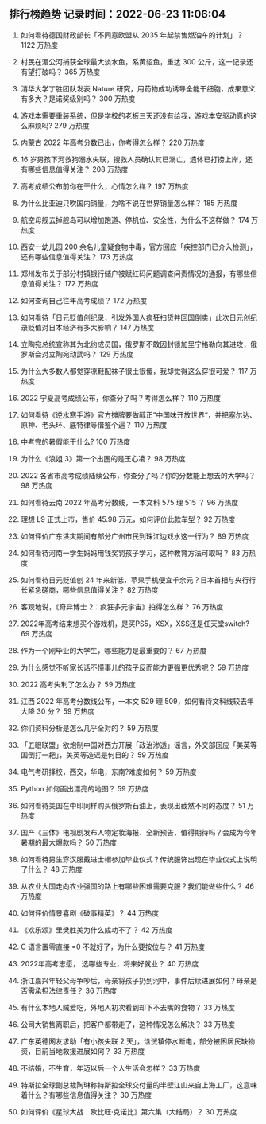 
## 排行榜趋势 记录时间：2022-06-23 11:06:04
  
  1. 如何看待德国财政部长「不同意欧盟从 2035 年起禁售燃油车的计划」？ 1122 万热度
    
  2. 村民在湄公河捕获全球最大淡水鱼，系黄貂鱼，重达 300 公斤，这一记录还有望打破吗？ 365 万热度
    
  3. 清华大学丁胜团队发表 Nature 研究，用药物成功诱导全能干细胞，成果意义有多大？是诺奖级别吗？ 300 万热度
    
  4. 游戏本需要重装系统，但是学校的老板三天还没有给我，游戏本安驱动真的这么麻烦吗? 279 万热度
    
  5. 内蒙古 2022 年高考分数已出，你考得怎么样？ 220 万热度
    
  6. 16 岁男孩下河救狗溺水失联，搜救人员确认其已溺亡，遗体已打捞上岸，还有哪些信息值得关注？ 208 万热度
    
  7. 高考成绩公布前你在干什么，心情怎么样？ 197 万热度
    
  8. 为什么比亚迪只吹国内销量，为啥不说在世界销量怎么样？ 185 万热度
    
  9. 航空母舰去掉舰岛可以增加跑道、停机位、安全性，为什么不这样做？ 174 万热度
    
  10. 西安一幼儿园 200 余名儿童疑食物中毒，官方回应「疾控部门已介入检测」，还有哪些信息值得关注？ 173 万热度
    
  11. 郑州发布关于部分村镇银行储户被赋红码问题调查问责情况的通报，有哪些信息值得关注？ 172 万热度
    
  12. 如何查询自己往年高考成绩？ 172 万热度
    
  13. 如何看待「日元贬值创纪录，引发外国人疯狂扫货并回国倒卖」此次日元创纪录贬值对日本经济有多大影响？ 147 万热度
    
  14. 立陶宛总统宣称其为北约成员国，俄罗斯不敢因封锁加里宁格勒向其进攻，俄罗斯会对立陶宛动武吗？ 129 万热度
    
  15. 为什么大多数人都觉穿凉鞋配袜子很土很傻，我却觉得这么穿很可爱？ 117 万热度
    
  16. 2022 宁夏高考成绩公布，你查分了吗？考得怎么样？ 110 万热度
    
  17. 如何看待《逆水寒手游》官方摊牌要做醇正“中国味开放世界“，并把塞尔达、原神、老头环、底特律等借鉴个遍？ 110 万热度
    
  18. 中考完的暑假能干什么? 100 万热度
    
  19. 为什么《浪姐 3》第一个出圈的是王心凌？ 98 万热度
    
  20. 2022 各省市高考成绩陆续公布，你查分了吗？你的分数能上想去的大学吗？ 98 万热度
    
  21. 如何看待云南 2022 年高考分数线，一本文科 575 理 515 ？ 96 万热度
    
  22. 理想 L9 正式上市，售价 45.98 万元，如何评价此款车型？ 92 万热度
    
  23. 如何评价广东洪灾期间有部分广州市民到珠江边戏水这一行为？ 89 万热度
    
  24. 如何看待河南一学生妈妈用钱奖罚孩子学习，这种教育方法可取吗？ 83 万热度
    
  25. 如何看待日元贬值创 24 年来新低，苹果手机便宜千余元？日本首相与央行行长紧急磋商，哪些信息值得关注？ 82 万热度
    
  26. 客观地说，《奇异博士 2：疯狂多元宇宙》拍得怎么样？ 76 万热度
    
  27. 2022年高考结束想买个游戏机，是买PS5，XSX，XSS还是任天堂switch? 69 万热度
    
  28. 作为一个刚毕业的大学生，哪些能力是最重要的？ 67 万热度
    
  29. 为什么感觉不听家长话不懂事儿的孩子反而能力更强更优秀呢？ 59 万热度
    
  30. 2022 高考失利了怎么办？ 59 万热度
    
  31. 江西 2022 年高考分数线公布，一本文 529  理 509，如何看待文科线较去年大降 30 分？ 59 万热度
    
  32. 你们资料分析是怎么几乎全对的？ 59 万热度
    
  33. 「五眼联盟」欲炮制中国对西方开展「政治渗透」谣言，外交部回应「美英等国倒打一耙」，美英等造谣是何目的？ 59 万热度
    
  34. 电气考研择校，西交，华电，东南?难度如何？ 59 万热度
    
  35. Python 如何画出漂亮的地图？ 59 万热度
    
  36. 如何看待美国在中印同样购买俄罗斯石油上，表现出截然不同的态度？ 51 万热度
    
  37. 国产《三体》电视剧发布人物定妆海报、全新预告，值得期待吗？会成为今年暑期的最大爆款吗？ 50 万热度
    
  38. 如何看待男生穿汉服戴进士帽参加毕业仪式？传统服饰出现在毕业仪式上说明了什么？ 48 万热度
    
  39. 从农业大国走向农业强国的路上有哪些困难需要克服？我们能做些什么？ 46 万热度
    
  40. 如何评价情景喜剧《破事精英》？ 44 万热度
    
  41. 《欢乐颂》里樊胜美为什么成功不了？ 42 万热度
    
  42. C 语言置零直接 =0 不就好了，为什么要按位与？ 41 万热度
    
  43. 2022年高考志愿， 选哪些专业，将来好就业？ 40 万热度
    
  44. 浙江嘉兴年轻父母争吵后，母亲将孩子扔到河中，事件后续进展如何？母亲是否需承担法律责任？ 36 万热度
    
  45. 有什么本地人贼爱吃，外地人初次看到却下不去嘴的食物？ 33 万热度
    
  46. 公司大销售离职后，把客户都带走了，这种情况怎么解决？ 33 万热度
    
  47. 广东英德网友求助「有小孩失联 2 天」，浛洸镇停水断电，部分被困居民缺物资，目前当地救援进展如何？ 33 万热度
    
  48. 不结婚，不生育，年迈以后一个人生活会怎样？ 33 万热度
    
  49. 特斯拉全球副总裁陶琳称特斯拉全球交付量的半壁江山来自上海工厂，这意味着什么？有哪些信息值得关注？ 30 万热度
    
  50. 如何评价《星球大战：欧比旺·克诺比》第六集（大结局）？ 30 万热度
    